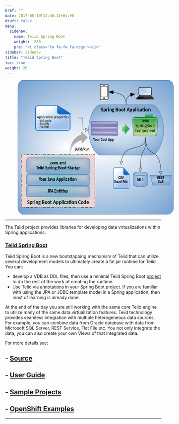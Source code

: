 ```yaml
---
bref: ""
date: 2017-05-19T14:40:12+01:00
draft: false
menu:
  sidenav:
    name: Teiid Spring Boot
    weight: -280
    pre: "<i class='fa fa-fw fa-cogs'></i>"
sidebar: sidenav
title: "Teiid Spring Boot"
toc: true
weight: 20
---
```


<div>
<img width="583" height="435" src="/images/teiid-spring-boot.png" frameborder="2" hspace="40" ></img>
</div>

---

The Teiid project provides libraries for developing data virtualizations within Spring applications.

### [**Teiid Spring Boot**](https://github.com/teiid/teiid-spring-boot)

Teiid Spring Boot is a new bootstapping mechanism of Teiid that can utilize several development models to ultimately create a fat jar runtime for Teiid.  You can:

- develop a VDB as DDL files, then use a minimal Teiid Spring Boot [project](https://github.com/teiid/teiid-spring-boot/tree/master/samples/vdb) to do the rest of the work of creating the runtime.
- Use Teiid via [annotations](https://github.com/teiid/teiid-spring-boot/blob/master/docs/Reference.adoc) in your Spring Boot project.  If you are familiar with using the JPA or JDBC template model in a Spring application, then most of learning is already done.

At the end of the day you are still working with the same core Teiid engine to utilize many of the same data virtualization features. Teiid technology provides seamless integration with multiple heterogeneous data sources. For example, you can combine data from Oracle database with data from Microsoft SQL Server, REST Service, Flat File etc. You not only integrate the data, you can also create your own Views of that integrated data.

For more details see:

## - [Source](https://github.com/teiid/teiid-spring-boot)

## - [User Guide](https://github.com/teiid/teiid-spring-boot/blob/master/docs/UserGuide.adoc)

## - [Sample Projects](https://github.com/teiid/teiid-spring-boot/samples)

## - [OpenShift Examples](https://github.com/teiid/teiid-openshift-examples)

---
